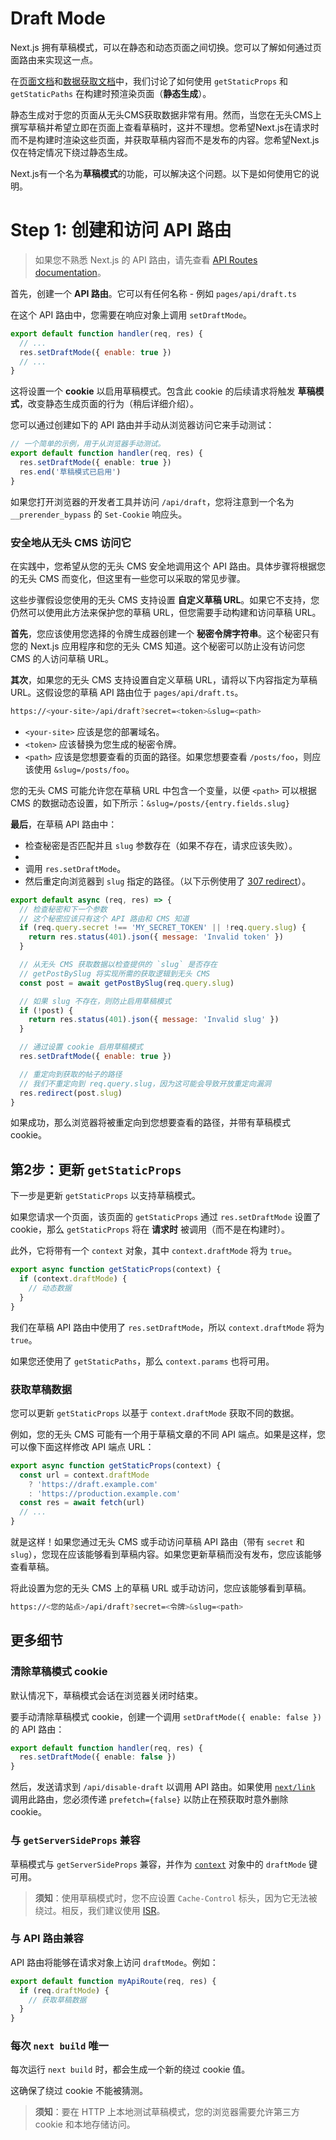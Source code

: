 # Draft Mode

Next.js 拥有草稿模式，可以在静态和动态页面之间切换。您可以了解如何通过页面路由来实现这一点。

在[页面文档](/docs/pages/building-your-application/routing/pages-and-layouts)和[数据获取文档](/docs/pages/building-your-application/data-fetching)中，我们讨论了如何使用 `getStaticProps` 和 `getStaticPaths` 在构建时预渲染页面（**静态生成**）。

静态生成对于您的页面从无头CMS获取数据非常有用。然而，当您在无头CMS上撰写草稿并希望立即在页面上查看草稿时，这并不理想。您希望Next.js在请求时而不是构建时渲染这些页面，并获取草稿内容而不是发布的内容。您希望Next.js仅在特定情况下绕过静态生成。

Next.js有一个名为**草稿模式**的功能，可以解决这个问题。以下是如何使用它的说明。
# Step 1: 创建和访问 API 路由

> 如果您不熟悉 Next.js 的 API 路由，请先查看 [API Routes documentation](/docs/pages/building-your-application/routing/api-routes)。

首先，创建一个 **API 路由**。它可以有任何名称 - 例如 `pages/api/draft.ts`

在这个 API 路由中，您需要在响应对象上调用 `setDraftMode`。

```js
export default function handler(req, res) {
  // ...
  res.setDraftMode({ enable: true })
  // ...
}
```

这将设置一个 **cookie** 以启用草稿模式。包含此 cookie 的后续请求将触发 **草稿模式**，改变静态生成页面的行为（稍后详细介绍）。

您可以通过创建如下的 API 路由并手动从浏览器访问它来手动测试：

```ts filename="pages/api/draft.ts"
// 一个简单的示例，用于从浏览器手动测试。
export default function handler(req, res) {
  res.setDraftMode({ enable: true })
  res.end('草稿模式已启用')
}
```

如果您打开浏览器的开发者工具并访问 `/api/draft`，您将注意到一个名为 `__prerender_bypass` 的 `Set-Cookie` 响应头。

### 安全地从无头 CMS 访问它

在实践中，您希望从您的无头 CMS 安全地调用这个 API 路由。具体步骤将根据您的无头 CMS 而变化，但这里有一些您可以采取的常见步骤。

这些步骤假设您使用的无头 CMS 支持设置 **自定义草稿 URL**。如果它不支持，您仍然可以使用此方法来保护您的草稿 URL，但您需要手动构建和访问草稿 URL。

**首先**，您应该使用您选择的令牌生成器创建一个 **秘密令牌字符串**。这个秘密只有您的 Next.js 应用程序和您的无头 CMS 知道。这个秘密可以防止没有访问您 CMS 的人访问草稿 URL。

**其次**，如果您的无头 CMS 支持设置自定义草稿 URL，请将以下内容指定为草稿 URL。这假设您的草稿 API 路由位于 `pages/api/draft.ts`。

```bash 
https://<your-site>/api/draft?secret=<token>&slug=<path>
```

- `<your-site>` 应该是您的部署域名。
- `<token>` 应该替换为您生成的秘密令牌。
- `<path>` 应该是您想要查看的页面的路径。如果您想要查看 `/posts/foo`，则应该使用 `&slug=/posts/foo`。

您的无头 CMS 可能允许您在草稿 URL 中包含一个变量，以便 `<path>` 可以根据 CMS 的数据动态设置，如下所示：`&slug=/posts/{entry.fields.slug}`

**最后**，在草稿 API 路由中：

- 检查秘密是否匹配并且 `slug` 参数存在（如果不存在，请求应该失败）。
-
- 调用 `res.setDraftMode`。
- 然后重定向浏览器到 `slug` 指定的路径。（以下示例使用了 [307 redirect](https://developer.mozilla.org/docs/Web/HTTP/Status/307)）。

```js
export default async (req, res) => {
  // 检查秘密和下一个参数
  // 这个秘密应该只有这个 API 路由和 CMS 知道
  if (req.query.secret !== 'MY_SECRET_TOKEN' || !req.query.slug) {
    return res.status(401).json({ message: 'Invalid token' })
  }

  // 从无头 CMS 获取数据以检查提供的 `slug` 是否存在
  // getPostBySlug 将实现所需的获取逻辑到无头 CMS
  const post = await getPostBySlug(req.query.slug)

  // 如果 slug 不存在，则防止启用草稿模式
  if (!post) {
    return res.status(401).json({ message: 'Invalid slug' })
  }

  // 通过设置 cookie 启用草稿模式
  res.setDraftMode({ enable: true })

  // 重定向到获取的帖子的路径
  // 我们不重定向到 req.query.slug，因为这可能会导致开放重定向漏洞
  res.redirect(post.slug)
}
```

如果成功，那么浏览器将被重定向到您想要查看的路径，并带有草稿模式 cookie。
## 第2步：更新 `getStaticProps`

下一步是更新 `getStaticProps` 以支持草稿模式。

如果您请求一个页面，该页面的 `getStaticProps` 通过 `res.setDraftMode` 设置了 cookie，那么 `getStaticProps` 将在 **请求时** 被调用（而不是在构建时）。

此外，它将带有一个 `context` 对象，其中 `context.draftMode` 将为 `true`。

```js
export async function getStaticProps(context) {
  if (context.draftMode) {
    // 动态数据
  }
}
```

我们在草稿 API 路由中使用了 `res.setDraftMode`，所以 `context.draftMode` 将为 `true`。

如果您还使用了 `getStaticPaths`，那么 `context.params` 也将可用。

### 获取草稿数据

您可以更新 `getStaticProps` 以基于 `context.draftMode` 获取不同的数据。

例如，您的无头 CMS 可能有一个用于草稿文章的不同 API 端点。如果是这样，您可以像下面这样修改 API 端点 URL：

```js
export async function getStaticProps(context) {
  const url = context.draftMode
    ? 'https://draft.example.com'
    : 'https://production.example.com'
  const res = await fetch(url)
  // ...
}
```

就是这样！如果您通过无头 CMS 或手动访问草稿 API 路由（带有 `secret` 和 `slug`），您现在应该能够看到草稿内容。如果您更新草稿而没有发布，您应该能够查看草稿。

将此设置为您的无头 CMS 上的草稿 URL 或手动访问，您应该能够看到草稿。

```bash 
https://<您的站点>/api/draft?secret=<令牌>&slug=<path>
```

## 更多细节

### 清除草稿模式 cookie

默认情况下，草稿模式会话在浏览器关闭时结束。

要手动清除草稿模式 cookie，创建一个调用 `setDraftMode({ enable: false })` 的 API 路由：

```ts filename="pages/api/disable-draft.ts"
export default function handler(req, res) {
  res.setDraftMode({ enable: false })
}
```

然后，发送请求到 `/api/disable-draft` 以调用 API 路由。如果使用 [`next/link`](/docs/pages/api-reference/components/link) 调用此路由，您必须传递 `prefetch={false}` 以防止在预获取时意外删除 cookie。

### 与 `getServerSideProps` 兼容

草稿模式与 `getServerSideProps` 兼容，并作为 [`context`](/docs/pages/api-reference/functions/get-server-side-props#context-parameter) 对象中的 `draftMode` 键可用。

> **须知**：使用草稿模式时，您不应设置 `Cache-Control` 标头，因为它无法被绕过。相反，我们建议使用 [ISR](/docs/pages/building-your-application/data-fetching/incremental-static-regeneration)。

### 与 API 路由兼容

API 路由将能够在请求对象上访问 `draftMode`。例如：

```js
export default function myApiRoute(req, res) {
  if (req.draftMode) {
    // 获取草稿数据
  }
}
```

### 每次 `next build` 唯一

每次运行 `next build` 时，都会生成一个新的绕过 cookie 值。

这确保了绕过 cookie 不能被猜测。

> **须知**：要在 HTTP 上本地测试草稿模式，您的浏览器需要允许第三方 cookie 和本地存储访问。